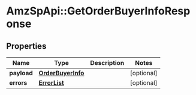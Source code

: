 # AmzSpApi::GetOrderBuyerInfoResponse

## Properties
Name | Type | Description | Notes
------------ | ------------- | ------------- | -------------
**payload** | [**OrderBuyerInfo**](OrderBuyerInfo.md) |  | [optional] 
**errors** | [**ErrorList**](ErrorList.md) |  | [optional] 

